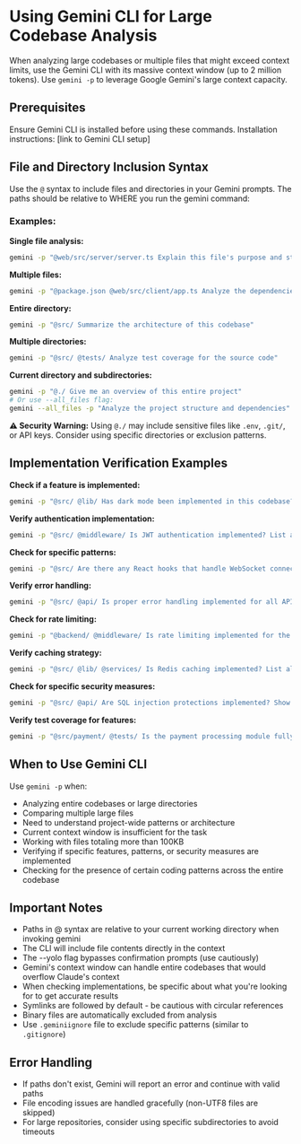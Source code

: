 # Using Gemini CLI for Large Codebase Analysis

When analyzing large codebases or multiple files that might exceed context limits, use the Gemini CLI with its massive context window (up to 2 million tokens). Use `gemini -p` to leverage Google Gemini's large context capacity.

## Prerequisites

Ensure Gemini CLI is installed before using these commands. Installation instructions: [link to Gemini CLI setup]

## File and Directory Inclusion Syntax

Use the `@` syntax to include files and directories in your Gemini prompts. The paths should be relative to WHERE you run the gemini command:

### Examples:

**Single file analysis:**
```bash
gemini -p "@web/src/server/server.ts Explain this file's purpose and structure"
```

**Multiple files:**
```bash
gemini -p "@package.json @web/src/client/app.ts Analyze the dependencies used in the code"
```

**Entire directory:**
```bash
gemini -p "@src/ Summarize the architecture of this codebase"
```

**Multiple directories:**
```bash
gemini -p "@src/ @tests/ Analyze test coverage for the source code"
```

**Current directory and subdirectories:**
```bash
gemini -p "@./ Give me an overview of this entire project"
# Or use --all_files flag:
gemini --all_files -p "Analyze the project structure and dependencies"
```

**⚠️ Security Warning:** Using `@./` may include sensitive files like `.env`, `.git/`, or API keys. Consider using specific directories or exclusion patterns.

## Implementation Verification Examples

**Check if a feature is implemented:**
```bash
gemini -p "@src/ @lib/ Has dark mode been implemented in this codebase? Show me the relevant files and functions"
```

**Verify authentication implementation:**
```bash
gemini -p "@src/ @middleware/ Is JWT authentication implemented? List all auth-related endpoints and middleware"
```

**Check for specific patterns:**
```bash
gemini -p "@src/ Are there any React hooks that handle WebSocket connections? List them with file paths"
```

**Verify error handling:**
```bash
gemini -p "@src/ @api/ Is proper error handling implemented for all API endpoints? Show examples of try-catch blocks"
```

**Check for rate limiting:**
```bash
gemini -p "@backend/ @middleware/ Is rate limiting implemented for the API? Show the implementation details"
```

**Verify caching strategy:**
```bash
gemini -p "@src/ @lib/ @services/ Is Redis caching implemented? List all cache-related functions and their usage"
```

**Check for specific security measures:**
```bash
gemini -p "@src/ @api/ Are SQL injection protections implemented? Show how user inputs are sanitized"
```

**Verify test coverage for features:**
```bash
gemini -p "@src/payment/ @tests/ Is the payment processing module fully tested? List all test cases"
```

## When to Use Gemini CLI

Use `gemini -p` when:
- Analyzing entire codebases or large directories
- Comparing multiple large files
- Need to understand project-wide patterns or architecture
- Current context window is insufficient for the task
- Working with files totaling more than 100KB
- Verifying if specific features, patterns, or security measures are implemented
- Checking for the presence of certain coding patterns across the entire codebase

## Important Notes

- Paths in @ syntax are relative to your current working directory when invoking gemini
- The CLI will include file contents directly in the context
- The --yolo flag bypasses confirmation prompts (use cautiously)
- Gemini's context window can handle entire codebases that would overflow Claude's context
- When checking implementations, be specific about what you're looking for to get accurate results
- Symlinks are followed by default - be cautious with circular references
- Binary files are automatically excluded from analysis
- Use `.geminiignore` file to exclude specific patterns (similar to `.gitignore`)

## Error Handling

- If paths don't exist, Gemini will report an error and continue with valid paths
- File encoding issues are handled gracefully (non-UTF8 files are skipped)
- For large repositories, consider using specific subdirectories to avoid timeouts